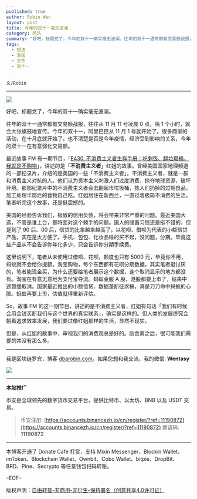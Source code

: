 ```yaml
---
published: true
author: Robin Wen
layout: post
title: 今年的双十一毫无波澜
category: 想法
summary: "好吧，标题党了，今年的双十一确实毫无波澜。往年的双十一通常都有交易额战报，往往从 11 月 11 号凌晨 0 点，隔 1 个小时，就会大张旗鼓地宣传。今年的双十一，阿里巴巴从 11 月 1 号就开始了。很多商家的活动，在十月底就开始了。也不清楚是否是今年疫情影响，经济受到影响的关系，今年的双十一在有意弱化交易额。但是，从红姐的故事中，审视我们的消费观总是好的。断舍离之后，很可能我们需要的并没有那么多。"
tags:
  - 想法
  - 淘宝
  - 京东
  - 双十一
---
```


`文/Robin`

***

![](https://cdn.dbarobin.com/2p7utvz.png)

好吧，标题党了，今年的双十一确实毫无波澜。

往年的双十一通常都有交易额战报，往往从 11 月 11 号凌晨 0 点，隔 1 个小时，就会大张旗鼓地宣传。今年的双十一，阿里巴巴从 11 月 1 号就开始了。很多商家的活动，在十月底就开始了。也不清楚是否是今年疫情，经济受到影响的关系，今年的双十一在有意弱化交易额。

最近故事 FM 有一期节目，「[E430. 不消费主义者生存手册：吃剩饭、翻垃圾桶，我就是不购物](https://storyfm.cn/episodes/e430-handbook-for-non-consumerists-i-just-dont-shop-if-i-eat-leftovers-and-flip-through-the-trash-can/)」，讲述的是「**不消费主义者**」红姐的故事。曾经美国国家地理频道的一部纪录片，介绍的是英国的一些「不消费主义者」。不消费主义者，就是一群和消费主义对抗的人。他们认为资本主义刺激人们过度消费，掠夺地球资源，破坏环境。那部纪录片中的不消费主义者会去翻超市垃圾桶，拣人们扔掉的过期食品，加工处理半腐烂的食物自己吃。红姐居住在新西兰，一直过着极简不消费的生活。笔者听完这个故事，还是挺震撼的。

美国的经验告诉我们，极致的信用负债，将会带来非常严重的问题。最近美国大选，不管是谁上台，都将面对这个棘手的问题。国人的储蓄习惯还是挺不错的，但是到了 90 后、00 后，信贷的比率越来越高了。以花呗、借呗为代表的小额信贷产品，实在是太方便了。手机、包包、化妆品啥的买不起，没问题，分期。毕竟这些产品从不会告诉你年化多少，只会告诉你分期手续费。

这里说明下，笔者从未使用过借呗、花呗，额度也只有 5000 元，毕竟你不用，蚂蚁就不会给你提额。淘宝购物，每个东西都有花呗分期数据，其实笔者挺讨厌的，笔者能现金买，为什么还要给笔者展示这个数据，连个取消显示的地方都没有。淘宝在有意无意地为支付宝导流。蚂蚁金服 A 股、港股都要上市了，结果中途暂缓取消。国家最近推出的小额信贷、数据垄断征求稿，真是刀刀命中蚂蚁的心脏。蚂蚁再要上市，估值就得重新评估。

So，故事 FM 的这一期节目，讲述的是不消费主义者，红姐有句话「我们有时候会用金钱买断我们与这个世界的真实联系」，确实是这样的。但人类的发展终究会朝着追求效率发展，我们要过像红姐那样的生活，显然不现实。

但是，从红姐的故事中，审视我们的消费观总是好的。断舍离之后，很可能我们需要的并没有那么多。

***

我是区块链罗宾，博客 [dbarobin.com](https://dbarobin.com/)。如果您想和我交流，我的微信: **Wentasy**

![](https://cdn.dbarobin.com/v4yywe2.png)

***

**本站推广**

币安是全球领先的数字货币交易平台，提供比特币、以太坊、BNB 以及 USDT 交易。

> 币安注册: [https://accounts.binancezh.io/cn/register/?ref=11190872](https://accounts.binancezh.io/cn/register/?ref=11190872)
> 邀请码: **11190872**

***

本博客开通了 Donate Cafe 打赏，支持 Mixin Messenger、Blockin Wallet、imToken、Blockchain Wallet、Ownbit、Cobo Wallet、bitpie、DropBit、BRD、Pine、Secrypto 等任意钱包扫码转账。

<center>
    <div class="--donate-button"
         data-button-id="f8b9df0d-af9a-460d-8258-d3f435445075"
    ></div>
</center>

–EOF–

版权声明：[自由转载-非商用-非衍生-保持署名（创意共享4.0许可证）](http://creativecommons.org/licenses/by-nc-nd/4.0/deed.zh)